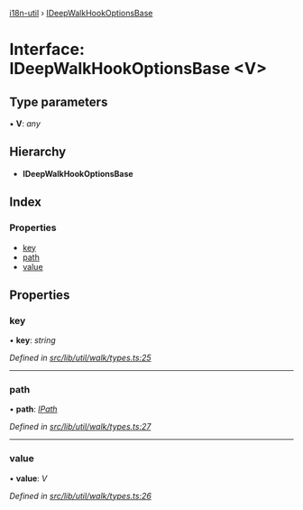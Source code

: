 [i18n-util](../README.md) › [IDeepWalkHookOptionsBase](ideepwalkhookoptionsbase.md)

# Interface: IDeepWalkHookOptionsBase <**V**>

## Type parameters

▪ **V**: *any*

## Hierarchy

* **IDeepWalkHookOptionsBase**

## Index

### Properties

* [key](ideepwalkhookoptionsbase.md#key)
* [path](ideepwalkhookoptionsbase.md#path)
* [value](ideepwalkhookoptionsbase.md#value)

## Properties

###  key

• **key**: *string*

*Defined in [src/lib/util/walk/types.ts:25](https://github.com/JuroOravec/i18n-util/blob/c9cd5a0/src/lib/util/walk/types.ts#L25)*

___

###  path

• **path**: *[IPath](../README.md#ipath)*

*Defined in [src/lib/util/walk/types.ts:27](https://github.com/JuroOravec/i18n-util/blob/c9cd5a0/src/lib/util/walk/types.ts#L27)*

___

###  value

• **value**: *V*

*Defined in [src/lib/util/walk/types.ts:26](https://github.com/JuroOravec/i18n-util/blob/c9cd5a0/src/lib/util/walk/types.ts#L26)*
